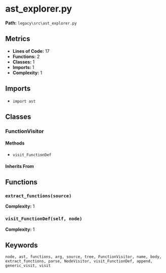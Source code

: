 # ast_explorer.py

**Path:** `legacy\src\ast_explorer.py`

## Metrics

- **Lines of Code:** 17
- **Functions:** 2
- **Classes:** 1
- **Imports:** 1
- **Complexity:** 1

## Imports

- `import ast`

## Classes

### FunctionVisitor

#### Methods

- `visit_FunctionDef`

#### Inherits From


## Functions

### `extract_functions(source)`

**Complexity:** 1

### `visit_FunctionDef(self, node)`

**Complexity:** 1

## Keywords

`node, ast, functions, arg, source, tree, FunctionVisitor, name, body, extract_functions, parse, NodeVisitor, visit_FunctionDef, append, generic_visit, visit`

